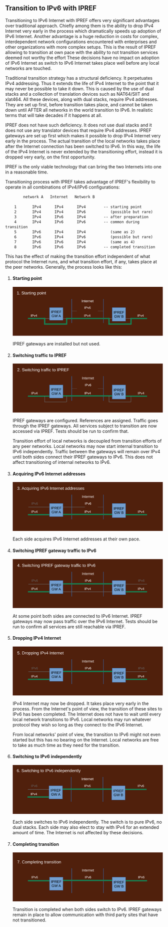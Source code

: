 ## Transition to IPv6 with IPREF

Transitioning to IPv6 Internet with IPREF offers very significant advantages over traditional approach. Chiefly among them is the ability to drop IPv4 Internet very early in the process which dramatically speeds up adoption of IPv6 Internet. Another advantage is a huge reduction in costs for complex, interdependent network configurations encountered with enterprises and other organizations with more complex setups. This is the result of IPREF allowing to transition at own pace with the ability to not transition services deemed not worthy the effort These decisions have no impact on adoption of IPv6 Internet as switch to IPv6 Internet takes place well before any local networks are touched.

Traditional transition strategy has a structural deficiency. It perpetuates IPv4 addressing. Thus it extends the life of IPv4 Internet to the point that it may never be possible to take it down. This is caused by the use of dual stacks and a collection of translation devices such as NAT64/SIIT and xlat464. All these devices, along with dual stacks, require IPv4 addresses. They are set up first, before transition takes place, and cannot be taken down until AFTER all networks in the world transition to IPv6. In realistic terms that will take decades if it happens at all.

IPREF does not have such deficiency. It does not use dual stacks and it does not use any translator devices that require IPv4 addresses. IPREF gateways are set up first which makes it possible to drop IPv4 Internet very early in the process. The actual transition of the local networks takes place after the Internet connection has been switched to IPv6. In this way, the life of the IPv4 Internet is never extended by the transitioning effort, instead it is dropped very early, on the first opportunity.

IPREF is the only viable technology that can bring the two Internets into one in a reasonable time.

Transitioning process with IPREF takes advantage of IPREF's flexibility to operate in all combinations of IPv4/IPv6 configurations:

```
        network A   Internet   Network B

    1       IPv4      IPv4      IPv4        -- starting point
    2       IPv4      IPv4      IPv6           (possible but rare)
    3       IPv4      IPv6      IPv4        -- after preparation
    4       IPv4      IPv6      IPv6        -- common during transition
    5       IPv6      IPv4      IPv4           (same as 2)
    6       IPv6      IPv4      IPv6           (possible but rare)
    7       IPv6      IPv6      IPv4           (same as 4)
    8       IPv6      IPv6      IPv6        -- completed transition
```
This has the effect of making the transition effort independent of what protocol the Internet runs, and what transition effort, if any, takes place at the peer networks. Generally, the process looks like this:

1. #### Starting point

	![](./transition-to-ipv6-with-ipref.s1.jpg)

	IPREF gateways are installed but not used.
	
1. #### Switching traffic to IPREF

	![](./transition-to-ipv6-with-ipref.s2.jpg)

	IPREF gateways are configured. References are assigned. Traffic goes through the IPREF gateways. All services subject to transition are now accessed via IPREF. Tests should be run to confirm that.

	Transition effort of local networks is decoupled from transition efforts of any peer networks.
Local networks may now start internal transition to IPv6 independently. Traffic between the
gateways will remain over IPv4 until both sides connect their IPREF gateways to IPv6. This does
not affect transitioning of internal networks to IPv6.

1. #### Acquiring IPv6 Internet addresses

	![](./transition-to-ipv6-with-ipref.s3.jpg)

	Each side acquires IPv6 Internet addresses at their own pace.
	
1. #### Switching IPREF gateway traffic to IPv6

	![](./transition-to-ipv6-with-ipref.s4.jpg)

	At some point both sides are connected to IPv6 Internet. IPREF gateways may now pass traffic over the IPv6 Internet. Tests should be run to confirm all services are still reachable via IPREF.
	
1. #### Dropping IPv4 Internet

	![](./transition-to-ipv6-with-ipref.s5.jpg)

	IPv4 Internet may now be dropped. It takes place very early in the process. From the Internet's point of view, the transition of these sites to IPv6 has been completed. The Internet does not have to wait until every local network transitions to IPv6. Local networks may run whatever protocol they wish so long as they connect to the IPv6 Internet.

	From local networks' point of view, the transition to IPv6 might not even started but this has no bearing on the Internet. Local networks are free to take as much time as they need for the transition.
	
1. #### Switching to IPv6 independently

	![](./transition-to-ipv6-with-ipref.s6.jpg)

	Each side switches to IPv6 independently. The switch is to pure IPv6, no dual stacks. Each side may also elect to stay with IPv4 for an extended amount of time. The Internet is not affected by these decisions.
	
1. #### Completing transition

	![](./transition-to-ipv6-with-ipref.s7.jpg)

	Transition is completed when both sides switch to IPv6. IPREF gateways remain in place to allow communication with third party sites that have not transitioned.